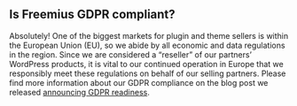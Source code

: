 ## Is Freemius GDPR compliant?
Absolutely! One of the biggest markets for plugin and theme sellers is within the European Union (EU), so we abide by all economic and data regulations in the region. Since we are considered a “reseller” of our partners’ WordPress products, it is vital to our continued operation in Europe that we responsibly meet these regulations on behalf of our selling partners. Please find more information about our GDPR compliance on the blog post we released [announcing GDPR readiness](https://freemius.com/blog/gdpr-wordpress-plugin-theme/).
